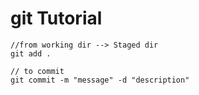 # git Tutorial

```
//from working dir --> Staged dir
git add .

// to commit
git commit -m "message" -d "description"
```